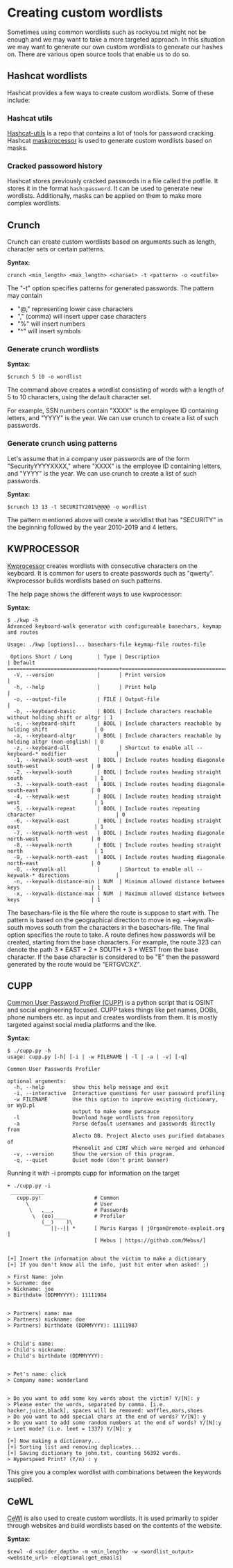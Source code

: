 # Creating custom wordlists

Sometimes using common wordlists such as rockyou.txt might not be enough and we may want to take a more targeted approach. In this situation we may want to generate our own custom wordlists to generate our hashes on. There are various open source tools that enable us to do so.

## Hashcat wordlists

Hashcat provides a few ways to create custom wordlists. Some of these include:

### Hashcat utils

[Hashcat-utils](https://github.com/hashcat/hashcat-utils) is a repo that contains a lot of tools for password cracking. Hashcat [maskprocessor](https://github.com/hashcat/maskprocessor) is used to generate custom wordlists based on masks.

### Cracked passoword history

Hashcat stores previously cracked passwords in a file called the potfile. It stores it in the format ```hash:password```. It can be used to generate new wordlists. Additionally, masks can be applied on them to make more complex wordlists.

## Crunch

Crunch can create custom wordlists based on arguments such as length, character sets or certain patterns.

**Syntax:**

```console
crunch <min_length> <max_length> <charset> -t <pattern> -o <outfile>
```

The "-t" option specifies patterns for generated passwords. The pattern may contain

- "@," representing lower case characters
- "," (comma) will insert upper case characters
- "%" will insert numbers
- "^" will insert symbols

### Generate crunch wordlists

**Syntax:**

```console
$crunch 5 10 -o wordlist
```

The command above creates a wordlist consisting of words with a length of 5 to 10 characters, using the default character set.

For example, SSN numbers contain "XXXX" is the employee ID containing letters, and "YYYY" is the year. We can use crunch to create a list of such passwords.

### Generate crunch using patterns

Let's assume that in a company user passwords are of the form "SecurityYYYYXXXX," where "XXXX" is the employee ID containing letters, and "YYYY" is the year. We can use crunch to create a list of such passwords.

**Syntax:**

```console
$crunch 13 13 -t SECURITY201%@@@@ -o wordlist
```

The pattern mentioned above will create a worldlist that has "SECURITY" in the beginning followed by the year 2010-2019 and 4 letters.

## KWPROCESSOR

[Kwprocessor](https://github.com/hashcat/kwprocessor) creates wordlists with consecutive characters on the keyboard. It is common for users to create passwords such as "qwerty". Kwprocessor builds wordlists based on such patterns.

The help page shows the different ways to use kwprocessor:

**Syntax:**

```console
$ ./kwp -h
Advanced keyboard-walk generator with configureable basechars, keymap and routes

Usage: ./kwp [options]... basechars-file keymap-file routes-file

 Options Short / Long        | Type | Description                                                 | Default
=============================+======+=============================================================+=========
  -V, --version              |      | Print version                                               |
  -h, --help                 |      | Print help                                                  |
  -o, --output-file          | FILE | Output-file                                                 |
  -b, --keyboard-basic       | BOOL | Include characters reachable without holding shift or altgr | 1
  -s, --keyboard-shift       | BOOL | Include characters reachable by holding shift               | 0
  -a, --keyboard-altgr       | BOOL | Include characters reachable by holding altgr (non-english) | 0
  -z, --keyboard-all         |      | Shortcut to enable all --keyboard-* modifier                |
  -1, --keywalk-south-west   | BOOL | Include routes heading diagonale south-west                 | 0
  -2, --keywalk-south        | BOOL | Include routes heading straight south                       | 1
  -3, --keywalk-south-east   | BOOL | Include routes heading diagonale south-east                 | 0
  -4, --keywalk-west         | BOOL | Include routes heading straight west                        | 1
  -5, --keywalk-repeat       | BOOL | Include routes repeating character                          | 0
  -6, --keywalk-east         | BOOL | Include routes heading straight east                        | 1
  -7, --keywalk-north-west   | BOOL | Include routes heading diagonale north-west                 | 0
  -8, --keywalk-north        | BOOL | Include routes heading straight north                       | 1
  -9, --keywalk-north-east   | BOOL | Include routes heading diagonale north-east                 | 0
  -0, --keywalk-all          |      | Shortcut to enable all --keywalk-* directions               |
  -n, --keywalk-distance-min | NUM  | Minimum allowed distance between keys                       | 1
  -x, --keywalk-distance-max | NUM  | Maximum allowed distance between keys                       | 1
```

The basechars-file is the file where the route is suppose to start with. The pattern is based on the geographical direction to move in eg. --keywalk-south moves south from the characters in the basechars-file. The final option specifies the route to take. A route defines how passwords will be created, starting from the base characters. For example, the route 323 can denote the path 3 \* EAST + 2 \* SOUTH + 3 \* WEST from the base character. If the base character is considered to be "E" then the password generated by the route would be "ERTGVCXZ".

## CUPP

[Common User Password Profiler (CUPP)](https://github.com/Mebus/cupp) is a python script that is OSINT and social engineering focused. CUPP takes things like pet names, DOBs, phone numbers etc. as input and creates wordlists from them. It is mostly targeted against social media platforms and the like.

**Syntax:**

```console
$ ./cupp.py -h
usage: cupp.py [-h] [-i | -w FILENAME | -l | -a | -v] [-q]

Common User Passwords Profiler

optional arguments:
  -h, --help         show this help message and exit
  -i, --interactive  Interactive questions for user password profiling
  -w FILENAME        Use this option to improve existing dictionary, or WyD.pl
                     output to make some pwnsauce
  -l                 Download huge wordlists from repository
  -a                 Parse default usernames and passwords directly from
                     Alecto DB. Project Alecto uses purified databases of
                     Phenoelit and CIRT which were merged and enhanced
  -v, --version      Show the version of this program.
  -q, --quiet        Quiet mode (don't print banner)
```

Running it with -i prompts cupp for information on the target

```console
➤ ./cupp.py -i
 ___________
   cupp.py!                 # Common
      \                     # User
       \   ,__,             # Passwords
        \  (oo)____         # Profiler
           (__)    )\
              ||--|| *      [ Muris Kurgas | j0rgan@remote-exploit.org ]
                            [ Mebus | https://github.com/Mebus/]


[+] Insert the information about the victim to make a dictionary
[+] If you don't know all the info, just hit enter when asked! ;)

> First Name: john
> Surname: doe
> Nickname: joe
> Birthdate (DDMMYYYY): 11111984


> Partners) name: mae
> Partners) nickname: doe
> Partners) birthdate (DDMMYYYY): 11111987


> Child's name:
> Child's nickname:
> Child's birthdate (DDMMYYYY):


> Pet's name: click
> Company name: wonderland


> Do you want to add some key words about the victim? Y/[N]: y
> Please enter the words, separated by comma. [i.e. hacker,juice,black], spaces will be removed: waffles,mars,shoes
> Do you want to add special chars at the end of words? Y/[N]: y
> Do you want to add some random numbers at the end of words? Y/[N]:y
> Leet mode? (i.e. leet = 1337) Y/[N]: y

[+] Now making a dictionary...
[+] Sorting list and removing duplicates...
[+] Saving dictionary to john.txt, counting 56392 words.
> Hyperspeed Print? (Y/n) : y
```

This give you a complex wordlist with combinations between the keywords supplied.

## CeWL

[CeWl](https://github.com/digininja/CeWL) is also used to create custom wordlists. It is used primarily to spider through websites and build wordlists based on the contents of the website.

**Syntax:**

```console
$cewl -d <spider_depth> -m <min_length> -w <wordlist_output> <website_url> -e(optional:get_emails)
```
